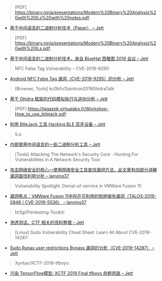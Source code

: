 > [PDF] https://binary.ninja/presentations/Modern%20Binary%20Analysis%20with%20ILs%20with%20notes.pdf:


* [基于中间语言的二进制分析技术（Paper） – Jett](https://binary.ninja/presentations/Modern%20Binary%20Analysis%20with%20ILs%20with%20notes.pdf)



> [PDF] https://binary.ninja/presentations/Modern%20Binary%20Analysis%20with%20ILs.pdf:


* [基于中间语言的二进制分析技术，来自 BlueHat 西雅图 2019 会议 – Jett](https://binary.ninja/presentations/Modern%20Binary%20Analysis%20with%20ILs.pdf)



> NFC False Tag Vulnerability - CVE-2019-9295:


* [Android NFC False Tag 漏洞（CVE-2019-9295）的分析 – Jett](https://www.checkmarx.com/blog/nfc-false-tag-vulnerability)



> [Browser, Tools] kc0bfv/Saintcon2019GhidraTalk:


* [基于 Ghidra 框架的代码模拟执行与逆向分析 – Jett](https://github.com/kc0bfv/Saintcon2019GhidraTalk)



> [PDF] https://tagazok.virtualabs.fr/Workshop-How_to_use_btlejack.pdf:


* [利用 BtleJack 工具 Hacking BLE 蓝牙设备 – Jett](https://tagazok.virtualabs.fr/Workshop-How_to_use_btlejack.pdf)



> ILs:

* [内部使用中间语言的一些二进制分析工具 – Jett](https://docs.google.com/spreadsheets/d/1XPTe5sj1Vx9O40HuKLadU-pwit91Hzk_YdrV8wcFllQ/edit)



> [Tools] Attacking The Network's Security Core - Hunting For Vulnerabilities In A Network Security Tool:


* [攻击网络安全的核心—使用网络安全工具查找漏洞方法，此文章有四部分讲解漏洞查找利用分析 – lanying37](https://blog.vastart.dev/2019/10/attacking-networks-security-core.html)



> Vulnerability Spotlight: Denial-of-service in VMWare Fusion 11:


* [漏洞焦点：VMWare Fusion 11中存在可利用的拒绝服务漏洞（TALOS-2019-0848 / CVE-2019-5536） – lanying37](http://cs.co/60181JBRA)



> bt3gl/Pentesting-Toolkit:


* [渗透测试、CTF 相关的资料整理 – Jett](https://github.com/bt3gl/Pentesting-Toolkit)



> [Linux] Sudo Vulnerability Cheat Sheet: Learn All About CVE-2019-14287:


* [Sudo Runas user restrictions Bypass 漏洞的分析（CVE-2019-14287） – Jett](https://resources.whitesourcesoftware.com/blog-whitesource/new-vulnerability-in-sudo-cve-2019-14287)



> Xyntax/XCTF-2019-tfboys:


* [污染 TensorFlow模型: XCTF 2019 Final tfboys 命题思路 – Jett](https://github.com/Xyntax/XCTF-2019-tfboys/)
